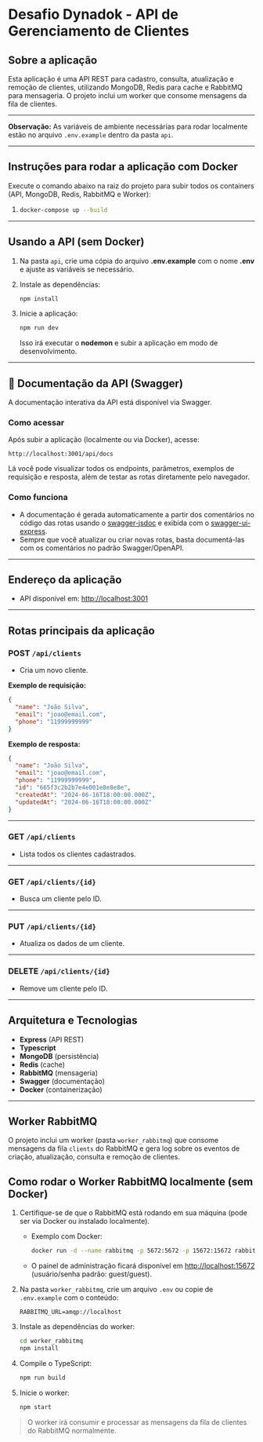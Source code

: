 # Desafio Dynadok - API de Gerenciamento de Clientes

## Sobre a aplicação

Esta aplicação é uma API REST para cadastro, consulta, atualização e remoção de clientes, utilizando MongoDB, Redis para cache e RabbitMQ para mensageria. O projeto inclui um worker que consome mensagens da fila de clientes.

---

**Observação:**
As variáveis de ambiente necessárias para rodar localmente estão no arquivo `.env.example` dentro da pasta `api`.

---

## Instruções para rodar a aplicação com Docker

Execute o comando abaixo na raiz do projeto para subir todos os containers (API, MongoDB, Redis, RabbitMQ e Worker):

1. ```sh
   docker-compose up --build
   ```

---

## Usando a API (sem Docker)

1. Na pasta `api`, crie uma cópia do arquivo **.env.example** com o nome **.env** e ajuste as variáveis se necessário.
2. Instale as dependências:

   ```sh
   npm install
   ```
3. Inicie a aplicação:

   ```sh
   npm run dev
   ```

   Isso irá executar o **nodemon** e subir a aplicação em modo de desenvolvimento.

---

## 📄 Documentação da API (Swagger)

A documentação interativa da API está disponível via Swagger.

### Como acessar

Após subir a aplicação (localmente ou via Docker), acesse:

```
http://localhost:3001/api/docs
```

Lá você pode visualizar todos os endpoints, parâmetros, exemplos de requisição e resposta, além de testar as rotas diretamente pelo navegador.

### Como funciona

- A documentação é gerada automaticamente a partir dos comentários no código das rotas usando o [swagger-jsdoc](https://github.com/Surnet/swagger-jsdoc) e exibida com o [swagger-ui-express](https://github.com/scottie1984/swagger-ui-express).
- Sempre que você atualizar ou criar novas rotas, basta documentá-las com os comentários no padrão Swagger/OpenAPI.

---

## Endereço da aplicação

- API disponível em: [http://localhost:3001](http://localhost:3001)

---

## Rotas principais da aplicação

### POST `/api/clients`

- Cria um novo cliente.

**Exemplo de requisição:**

```json
{
  "name": "João Silva",
  "email": "joao@email.com",
  "phone": "11999999999"
}
```

**Exemplo de resposta:**

```json
{
  "name": "João Silva",
  "email": "joao@email.com",
  "phone": "11999999999",
  "id": "665f3c2b2b7e4e001e8e8e8e",
  "createdAt": "2024-06-16T18:00:00.000Z",
  "updatedAt": "2024-06-16T18:00:00.000Z"
}
```

---

### GET `/api/clients`

- Lista todos os clientes cadastrados.

---

### GET `/api/clients/{id}`

- Busca um cliente pelo ID.

---

### PUT `/api/clients/{id}`

- Atualiza os dados de um cliente.

---

### DELETE `/api/clients/{id}`

- Remove um cliente pelo ID.

---

## Arquitetura e Tecnologias

- **Express** (API REST)
- **Typescript**
- **MongoDB** (persistência)
- **Redis** (cache)
- **RabbitMQ** (mensageria)
- **Swagger** (documentação)
- **Docker** (containerização)

---

## Worker RabbitMQ

O projeto inclui um worker (pasta `worker_rabbitmq`) que consome mensagens da fila `clients` do RabbitMQ e gera log sobre os eventos de criação, atualização, consulta e remoção de clientes.

## Como rodar o Worker RabbitMQ localmente (sem Docker)

1. Certifique-se de que o RabbitMQ está rodando em sua máquina (pode ser via Docker ou instalado localmente).

   - Exemplo com Docker:
     ```sh
     docker run -d --name rabbitmq -p 5672:5672 -p 15672:15672 rabbitmq:3-management
     ```
   - O painel de administração ficará disponível em [http://localhost:15672](http://localhost:15672) (usuário/senha padrão: guest/guest).
2. Na pasta `worker_rabbitmq`, crie um arquivo `.env`  ou copie de `.env.example` com o conteúdo:

   ```
   RABBITMQ_URL=amqp://localhost
   ```
3. Instale as dependências do worker:

   ```sh
   cd worker_rabbitmq
   npm install
   ```
4. Compile o TypeScript:

   ```sh
   npm run build
   ```
5. Inicie o worker:

   ```sh
   npm start
   ```

> O worker irá consumir e processar as mensagens da fila de clientes do RabbitMQ normalmente.
